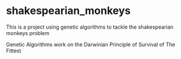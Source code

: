 # shakespearian_monkeys

This is a project using genetic algorithms to tackle the shakespearian monkeys problem

Genetic Algorithms work on the Darwinian Principle of Survival of The Fittest